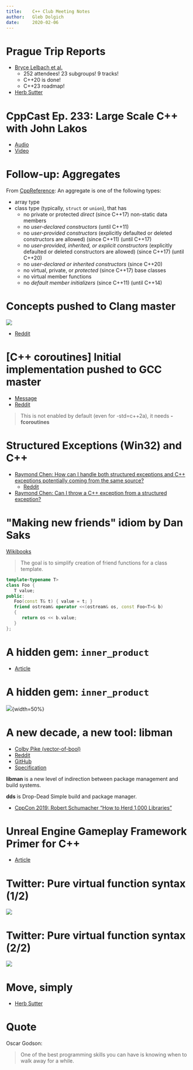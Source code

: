 ```yaml
---
title:    C++ Club Meeting Notes
author:   Gleb Dolgich
date:     2020-02-06
---
```


# Prague Trip Reports

* [Bryce Lelbach et al.](https://www.reddit.com/r/cpp/comments/f47x4o/202002_prague_iso_c_committee_trip_report_c20_is/)
  * 252 attendees! 23 subgroups! 9 tracks!
  * C++20 is done!
  * C++23 roadmap!
* [Herb Sutter](https://herbsutter.com/2020/02/15/trip-report-winter-iso-c-standards-meeting-prague/)

# CppCast Ep. 233: Large Scale C++ with John Lakos

* [Audio](https://cppcast.com/john-lakos-large-scale-cpp/)
* [Video](https://youtu.be/cP_kjF63WAY)

# Follow-up: Aggregates

From [CppReference](https://en.cppreference.com/w/cpp/language/aggregate_initialization): An aggregate is one of the following types:

* array type
* class type (typically, `struct` or `union`), that has
  * no private or protected *direct* (since C++17) non-static data members
  * no *user-declared constructors* (until C++11)
  * no *user-provided constructors* (explicitly defaulted or deleted constructors are allowed) (since C++11) (until C++17)
  * no *user-provided, inherited, or explicit constructors* (explicitly defaulted or deleted constructors are allowed) (since C++17) (until C++20)
  * no *user-declared or inherited constructors* (since C++20)
  * no virtual, private, or *protected* (since C++17) base classes
  * no virtual member functions
  * no *default member initializers* (since C++11) (until C++14)

# Concepts pushed to Clang master

![](img/concepts-clang-master.jpg)

* [Reddit](https://www.reddit.com/r/cpp/comments/esamj3/concepts_merged_to_clang_trunk/)

# [C++ coroutines] Initial implementation pushed to GCC master

* [Message](https://gcc.gnu.org/ml/gcc-patches/2020-01/msg01096.html)
* [Reddit](https://www.reddit.com/r/cpp/comments/eqrv1n/gcc_c_coroutines_initial_implementation_pushed_to/)

> This is not enabled by default (even for -std=c++2a), it needs **-fcoroutines**

# Structured Exceptions (Win32) and C++

* [Raymond Chen: How can I handle both structured exceptions and C++ exceptions potentially coming from the same source?](https://devblogs.microsoft.com/oldnewthing/20200116-00/?p=103333)
  * [Reddit](https://www.reddit.com/r/cpp/comments/epwpx3/how_can_i_handle_both_structured_exceptions_and_c/)
* [Raymond Chen: Can I throw a C++ exception from a structured exception?](https://devblogs.microsoft.com/oldnewthing/?p=96706)

# "Making new friends" idiom by Dan Saks

[Wikibooks](https://en.wikibooks.org/wiki/More_C%2B%2B_Idioms/Making_New_Friends)

> The goal is to simplify creation of friend functions for a class template.

```cpp
template<typename T>
class Foo {
   T value;
public:
   Foo(const T& t) { value = t; }
   friend ostream& operator <<(ostream& os, const Foo<T>& b)
   {
      return os << b.value;
   }
};
```

# A hidden gem: `inner_product`

* [Article](https://marcoarena.wordpress.com/2017/11/14/a-hidden-gem-inner_product/)

# A hidden gem: `inner_product`

![](img/hoekstra-inner_product.png){width=50%}

# A new decade, a new tool: **libman**

* [Colby Pike (vector-of-bool)](https://vector-of-bool.github.io/2020/01/06/new-decade.html)
* [Reddit](https://www.reddit.com/r/cpp/comments/ekwb4y/a_new_decade_a_new_tool/)
* [GitHub](https://github.com/vector-of-bool/libman)
* [Specification](https://api.csswg.org/bikeshed/?force=1&url=https://raw.githubusercontent.com/vector-of-bool/libman/develop/data/spec.bs)

**libman** is a new level of indirection between package management and build systems.

**dds** is Drop-Dead Simple build and package manager.

* [CppCon 2019: Robert Schumacher “How to Herd 1,000 Libraries”](https://youtu.be/Lb3hlLlHTrs)

# Unreal Engine Gameplay Framework Primer for C++

* [Article](http://www.tomlooman.com/ue4-gameplay-framework/)

# Twitter: Pure virtual function syntax (1/2)

![](img/pure-func-1.jpeg)

# Twitter: Pure virtual function syntax (2/2)

![](img/pure-func-2.jpeg)

# Move, simply

* [Herb Sutter](https://herbsutter.com/2020/02/17/move-simply/)

# Quote

Oscar Godson:

> One of the best programming skills you can have is knowing when to walk away for a while.
